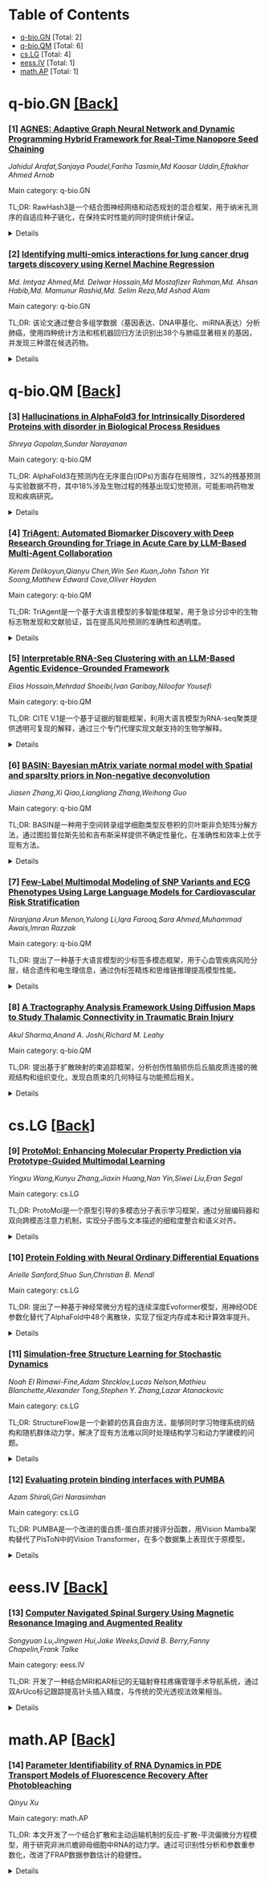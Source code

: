 <div id=toc></div>

# Table of Contents

- [q-bio.GN](#q-bio.GN) [Total: 2]
- [q-bio.QM](#q-bio.QM) [Total: 6]
- [cs.LG](#cs.LG) [Total: 4]
- [eess.IV](#eess.IV) [Total: 1]
- [math.AP](#math.AP) [Total: 1]


<div id='q-bio.GN'></div>

# q-bio.GN [[Back]](#toc)

### [1] [AGNES: Adaptive Graph Neural Network and Dynamic Programming Hybrid Framework for Real-Time Nanopore Seed Chaining](https://arxiv.org/abs/2510.16013)
*Jahidul Arafat,Sanjaya Poudel,Fariha Tasmin,Md Kaosar Uddin,Eftakhar Ahmed Arnob*

Main category: q-bio.GN

TL;DR: RawHash3是一个结合图神经网络和动态规划的混合框架，用于纳米孔测序的自适应种子链化，在保持实时性能的同时提供统计保证。


<details>
  <summary>Details</summary>
Motivation: 纳米孔测序虽然能实现实时长读长DNA测序，但12-15%的固有错误率给读段比对带来了计算挑战。现有方法使用固定的间隙惩罚函数，无法适应串联重复和结构变异等不同基因组环境。

Method: 将种子链化形式化为图学习问题，种子构成具有12维特征向量的节点，边编码8维空间关系。采用三层EdgeConv图神经网络架构，结合基于置信度的方法选择，动态切换学习指导和算法回退。

Result: 在1,000个合成纳米孔读段和5,200个测试种子的综合评估中，RawHash3达到99.94%的精确率和40.07%的召回率，相比基线有25.0%的相对改进（p<0.001）。中位推理延迟为1.59ms，在20%标签损坏下保持100%成功率，而基线降至30.3%。

Conclusion: 交叉验证确认了稳定性，确立了图神经网络作为生产基因组学管道的可行方法。

Abstract: Nanopore sequencing enables real-time long-read DNA sequencing with reads
exceeding 10 kilobases, but inherent error rates of 12-15 percent present
significant computational challenges for read alignment. The critical seed
chaining step must connect exact k-mer matches between reads and reference
genomes while filtering spurious matches, yet state-of-the-art methods rely on
fixed gap penalty functions unable to adapt to varying genomic contexts
including tandem repeats and structural variants. This paper presents RawHash3,
a hybrid framework combining graph neural networks with classical dynamic
programming for adaptive seed chaining that maintains real-time performance
while providing statistical guarantees. We formalize seed chaining as graph
learning where seeds constitute nodes with 12-dimensional feature vectors and
edges encode 8-dimensional spatial relationships including gap consistency. Our
architecture employs three-layer EdgeConv GNN with confidence-based method
selection that dynamically switches between learned guidance and algorithmic
fallback. Comprehensive evaluation on 1,000 synthetic nanopore reads with 5,200
test seeds demonstrates RawHash3 achieves 99.94 percent precision and 40.07
percent recall, representing statistically significant 25.0 percent relative
improvement over baseline with p less than 0.001. The system maintains median
inference latency of 1.59ms meeting real-time constraints, while demonstrating
superior robustness with 100 percent success rate under 20 percent label
corruption versus baseline degradation to 30.3 percent. Cross-validation
confirms stability establishing graph neural networks as viable approach for
production genomics pipelines.

</details>


### [2] [Identifying multi-omics interactions for lung cancer drug targets discovery using Kernel Machine Regression](https://arxiv.org/abs/2510.16093)
*Md. Imtyaz Ahmed,Md. Delwar Hossain,Md Mostafizer Rahman,Md. Ahsan Habib,Md. Mamunur Rashid,Md. Selim Reza,Md Ashad Alam*

Main category: q-bio.GN

TL;DR: 该论文通过整合多组学数据（基因表达、DNA甲基化、miRNA表达）分析肺癌，使用四种统计方法和核机器回归方法识别出38个与肺癌显著相关的基因，并发现三种潜在候选药物。


<details>
  <summary>Details</summary>
Motivation: 癌症表现出由多方面分子相互作用驱动的多样化和复杂表型。整合多组学数据集提供了识别癌症相关遗传变异和深入理解疾病发展的有效方法，但理解多组学数据特征间的复杂相互作用比单组学更具挑战性。

Method: 使用LIMMA、T检验、典型相关分析和Wilcoxon检验四种统计方法分析TCGA的肺癌多组学数据，识别差异表达基因，然后使用核机器回归方法整合多组学数据。

Result: 发现基因表达、miRNA表达和DNA甲基化三个组学在肺癌中存在显著相互作用，识别出38个与肺癌显著相关的基因，其中8个排名最高的基因（PDGFRB、PDGFRA、SNAI1、ID1、FGF11、TNXB、ITGB1、ZIC1）通过严格统计分析突出显示。

Conclusion: 通过计算机模拟研究确定了三种排名最高的潜在候选药物（Selinexor、Orapred和Capmatinib），这些药物可能在肺癌治疗中发挥关键作用，且得到其他独立研究结果的支持。

Abstract: Cancer exhibits diverse and complex phenotypes driven by multifaceted
molecular interactions. Recent biomedical research has emphasized the
comprehensive study of such diseases by integrating multi-omics datasets
(genome, proteome, transcriptome, epigenome). This approach provides an
efficient method for identifying genetic variants associated with cancer and
offers a deeper understanding of how the disease develops and spreads. However,
it is challenging to comprehend complex interactions among the features of
multi-omics datasets compared to single omics. In this paper, we analyze lung
cancer multi-omics datasets from The Cancer Genome Atlas (TCGA). Using four
statistical methods, LIMMA, the T test, Canonical Correlation Analysis (CCA),
and the Wilcoxon test, we identified differentially expressed genes across gene
expression, DNA methylation, and miRNA expression data. We then integrated
these multi-omics data using the Kernel Machine Regression (KMR) approach. Our
findings reveal significant interactions among the three omics: gene
expression, miRNA expression, and DNA methylation in lung cancer. From our data
analysis, we identified 38 genes significantly associated with lung cancer.
From our data analysis, we identified 38 genes significantly associated with
lung cancer. Among these, eight genes of highest ranking (PDGFRB, PDGFRA,
SNAI1, ID1, FGF11, TNXB, ITGB1, ZIC1) were highlighted by rigorous statistical
analysis. Furthermore, in silico studies identified three top-ranked potential
candidate drugs (Selinexor, Orapred, and Capmatinib) that could play a crucial
role in the treatment of lung cancer. These proposed drugs are also supported
by the findings of other independent studies, which underscore their potential
efficacy in the fight against lung cancer.

</details>


<div id='q-bio.QM'></div>

# q-bio.QM [[Back]](#toc)

### [3] [Hallucinations in AlphaFold3 for Intrinsically Disordered Proteins with disorder in Biological Process Residues](https://arxiv.org/abs/2510.15939)
*Shreya Gopalan,Sundar Narayanan*

Main category: q-bio.QM

TL;DR: AlphaFold3在预测内在无序蛋白(IDPs)方面存在局限性，32%的残基预测与实验数据不符，其中18%涉及生物过程的残基出现幻觉预测，可能影响药物发现和疾病研究。


<details>
  <summary>Details</summary>
Motivation: 评估AlphaFold3在内在无序蛋白(IDPs)预测上的表现，因为IDPs占人类蛋白质组的30-40%，在转录、信号传导和疾病中起关键作用，但AlphaFold3在这方面的性能尚未充分探索。

Method: 使用DisProt数据库中的72个蛋白质，通过多个随机种子和集成输出生成预测，比较残基级pLDDT分数与实验无序注释。

Result: 32%的残基与DisProt数据不一致，其中10%为上下文驱动的错位，18%与生物过程相关的残基出现幻觉预测。

Conclusion: AlphaFold3在建模IDRs方面存在局限性，需要改进幻觉度量标准并整合实验无序数据以提高预测可靠性。

Abstract: Protein structure prediction has advanced significantly with the introduction
of AlphaFold3, a diffusion-based model capable of predicting complex
biomolecular interactions across proteins, nucleic acids, small molecules, and
ions. While AlphaFold3 demonstrates high accuracy in folded proteins, its
performance on intrinsically disordered proteins (IDPs), which comprise 30 to
40 percent of the human proteome and play critical roles in transcription,
signaling, and disease, remains less explored. This study evaluated
AlphaFold3's predictions of IDPs with a focus on intrinsically disordered
regions (IDRs) using 72 proteins curated from the DisProt database. Predictions
were generated across multiple random seeds and ensemble outputs, and
residue-level pLDDT scores were compared with experimental disorder
annotations. Our analysis reveals that 32 percent of residues are misaligned
with DisProt, with percent representing hallucinations where AlphaFold3
incorrectly predicts order in disordered regions or vice versa. Additionally,
10 percent of residues exhibited context-driven misalignment, suggesting that
AlphaFold3 implicitly incorporates stable structural assumptions. Importantly,
18 percent of residues associated with biological processes showed
hallucinations, raising concerns about downstream implications in drug
discovery and disease research. These findings highlight the limitations of
AlphaFold3 in modeling IDRs, the need for refined hallucination metrics beyond
the pLDDT, and the importance of integrating experimental disorder data to
improve prediction reliability.

</details>


### [4] [TriAgent: Automated Biomarker Discovery with Deep Research Grounding for Triage in Acute Care by LLM-Based Multi-Agent Collaboration](https://arxiv.org/abs/2510.16080)
*Kerem Delikoyun,Qianyu Chen,Win Sen Kuan,John Tshon Yit Soong,Matthew Edward Cove,Oliver Hayden*

Main category: q-bio.QM

TL;DR: TriAgent是一个基于大语言模型的多智能体框架，用于急诊分诊中的生物标志物发现和文献验证，旨在提高风险预测的准确性和透明度。


<details>
  <summary>Details</summary>
Motivation: 解决急诊部门面临的日益增长的患者量、人员短缺以及分诊决策变异性问题，改进当前主要依赖生命体征、常规实验室值和临床判断的分诊方法，捕捉可能改善感染类型或抗生素使用风险预测的新兴生物信号。

Method: 采用基于LLM的多智能体框架，包括监督研究智能体生成研究主题并委托专业子智能体从各种数据源检索证据，综合发现将生物标志物分类为基于现有知识或标记为新颖候选，提供透明解释。

Result: TriAgent在主题遵循F1得分上达到55.7±5.0%，比CoT-ReAct智能体提高超过10%，忠实度得分为0.42±0.39，超过所有基线50%以上，在生物标志物论证和文献基础新颖性评估方面持续优于最先进的LLM智能体框架。

Conclusion: TriAgent提供了一个从数据分析到文献基础的端到端框架，提高了透明度和可解释性，扩展了潜在可操作临床生物标志物的前沿，为急性护理风险分层提供了新的探索途径。

Abstract: Emergency departments worldwide face rising patient volumes, workforce
shortages, and variability in triage decisions that threaten the delivery of
timely and accurate care. Current triage methods rely primarily on vital signs,
routine laboratory values, and clinicians' judgment, which, while effective,
often miss emerging biological signals that could improve risk prediction for
infection typing or antibiotic administration in acute conditions. To address
this challenge, we introduce TriAgent, a large language model (LLM)-based
multi-agent framework that couples automated biomarker discovery with deep
research for literature-grounded validation and novelty assessment. TriAgent
employs a supervisor research agent to generate research topics and delegate
targeted queries to specialized sub-agents for evidence retrieval from various
data sources. Findings are synthesized to classify biomarkers as either
grounded in existing knowledge or flagged as novel candidates, offering
transparent justification and highlighting unexplored pathways in acute care
risk stratification. Unlike prior frameworks limited to existing routine
clinical biomarkers, TriAgent aims to deliver an end-to-end framework from data
analysis to literature grounding to improve transparency, explainability and
expand the frontier of potentially actionable clinical biomarkers. Given a
user's clinical query and quantitative triage data, TriAgent achieved a topic
adherence F1 score of 55.7 +/- 5.0%, surpassing the CoT-ReAct agent by over
10%, and a faithfulness score of 0.42 +/- 0.39, exceeding all baselines by more
than 50%. Across experiments, TriAgent consistently outperformed
state-of-the-art LLM-based agentic frameworks in biomarker justification and
literature-grounded novelty assessment. We share our repo:
https://github.com/CellFace/TriAgent.

</details>


### [5] [Interpretable RNA-Seq Clustering with an LLM-Based Agentic Evidence-Grounded Framework](https://arxiv.org/abs/2510.16082)
*Elias Hossain,Mehrdad Shoeibi,Ivan Garibay,Niloofar Yousefi*

Main category: q-bio.QM

TL;DR: CITE V.1是一个基于证据的智能框架，利用大语言模型为RNA-seq聚类提供透明可复现的解释，通过三个专门代理实现文献支持的生物学解释。


<details>
  <summary>Details</summary>
Motivation: 解决现有富集分析方法仅提供宽泛统计关联，以及纯LLM模型可能产生无支持声明或伪造引用的问题，提升RNA-seq分析的透明度和可靠性。

Method: 使用三个专门代理：检索器从PubMed和UniProt获取领域知识，解释器制定功能假设，批评家评估声明、强制证据基础并通过置信度和可靠性指标量化不确定性。

Result: 在沙门氏菌RNA-seq数据上，CITE V.1生成了文献支持的生物学见解，而纯LLM的Gemini基线经常产生带有虚假引用的推测性结果。

Conclusion: CITE V.1将RNA-seq分析从表面富集推进到可审计、可解释和基于证据的假设生成，提升了生物医学中AI的透明度和可靠性。

Abstract: We propose CITE V.1, an agentic, evidence-grounded framework that leverages
Large Language Models (LLMs) to provide transparent and reproducible
interpretations of RNA-seq clusters. Unlike existing enrichment-based
approaches that reduce results to broad statistical associations and LLM-only
models that risk unsupported claims or fabricated citations, CITE V.1
transforms cluster interpretation by producing biologically coherent
explanations explicitly anchored in the biomedical literature. The framework
orchestrates three specialized agents: a Retriever that gathers domain
knowledge from PubMed and UniProt, an Interpreter that formulates functional
hypotheses, and Critics that evaluate claims, enforce evidence grounding, and
qualify uncertainty through confidence and reliability indicators. Applied to
Salmonella enterica RNA-seq data, CITE V.1 generated biologically meaningful
insights supported by the literature, while an LLM-only Gemini baseline
frequently produced speculative results with false citations. By moving RNA-seq
analysis from surface-level enrichment to auditable, interpretable, and
evidence-based hypothesis generation, CITE V.1 advances the transparency and
reliability of AI in biomedicine.

</details>


### [6] [BASIN: Bayesian mAtrix variate normal model with Spatial and sparsIty priors in Non-negative deconvolution](https://arxiv.org/abs/2510.16130)
*Jiasen Zhang,Xi Qiao,Liangliang Zhang,Weihong Guo*

Main category: q-bio.QM

TL;DR: BASIN是一种用于空间转录组学细胞类型反卷积的贝叶斯非负矩阵分解方法，通过图拉普拉斯先验和吉布斯采样提供不确定性量化，在准确性和效率上优于现有方法。


<details>
  <summary>Details</summary>
Motivation: 空间转录组学提供空间分辨的基因表达数据但缺乏细胞分辨率，需要细胞类型反卷积来推断每个空间位置的细胞组成。现有方法通常寻找确定性最优解，缺乏不确定性量化。

Method: 将反卷积建模为包含图拉普拉斯先验的非负矩阵分解问题，提出矩阵变分贝叶斯NMF方法，使用非负性和稀疏性先验，通过吉布斯采样近似细胞类型比例和其他参数的后验分布。

Result: 在不同空间转录组学数据集上评估BASIN性能，在准确性和效率方面优于其他反卷积方法，结果显示了所纳入先验的效果，并反映了预期的截断矩阵正态分布。

Conclusion: BASIN通过贝叶斯框架提供细胞类型反卷积的分布解，增强了鲁棒性并提供了固有的不确定性量化，在空间转录组学分析中表现出优越性能。

Abstract: Spatial transcriptomics allows researchers to visualize and analyze gene
expression within the precise location of tissues or cells. It provides
spatially resolved gene expression data but often lacks cellular resolution,
necessitating cell type deconvolution to infer cellular composition at each
spatial location. In this paper we propose BASIN for cell type deconvolution,
which models deconvolution as a nonnegative matrix factorization (NMF) problem
incorporating graph Laplacian prior. Rather than find a deterministic optima
like other recent methods, we propose a matrix variate Bayesian NMF method with
nonnegativity and sparsity priors, in which the variables are maintained in
their matrix form to derive a more efficient matrix normal posterior. BASIN
employs a Gibbs sampler to approximate the posterior distribution of cell type
proportions and other parameters, offering a distribution of possible
solutions, enhancing robustness and providing inherent uncertainty
quantification. The performance of BASIN is evaluated on different spatial
transcriptomics datasets and outperforms other deconvolution methods in terms
of accuracy and efficiency. The results also show the effect of the
incorporated priors and reflect a truncated matrix normal distribution as we
expect.

</details>


### [7] [Few-Label Multimodal Modeling of SNP Variants and ECG Phenotypes Using Large Language Models for Cardiovascular Risk Stratification](https://arxiv.org/abs/2510.16536)
*Niranjana Arun Menon,Yulong Li,Iqra Farooq,Sara Ahmed,Muhammad Awais,Imran Razzak*

Main category: q-bio.QM

TL;DR: 提出了一种基于大语言模型的少标签多模态框架，用于心血管疾病风险分层，结合遗传和电生理信息，通过伪标签精炼和思维链推理提高模型性能。


<details>
  <summary>Details</summary>
Motivation: 心血管疾病风险分层面临多因素性和高质量标注数据稀缺的挑战，需要有效整合基因组和电生理数据等不同模态信息。

Method: 使用大语言模型整合SNP变异和ECG特征，采用伪标签精炼策略从弱监督预测中提取高置信度标签，结合思维链推理生成临床相关解释。

Result: 实验结果显示多模态输入、少标签监督和思维链推理的结合提高了模型鲁棒性和泛化能力，性能可与全数据集训练模型相媲美。

Conclusion: 基于大语言模型的少标签多模态建模在个性化心血管护理方面具有广阔前景。

Abstract: Cardiovascular disease (CVD) risk stratification remains a major challenge
due to its multifactorial nature and limited availability of high-quality
labeled datasets. While genomic and electrophysiological data such as SNP
variants and ECG phenotypes are increasingly accessible, effectively
integrating these modalities in low-label settings is non-trivial. This
challenge arises from the scarcity of well-annotated multimodal datasets and
the high dimensionality of biological signals, which limit the effectiveness of
conventional supervised models. To address this, we present a few-label
multimodal framework that leverages large language models (LLMs) to combine
genetic and electrophysiological information for cardiovascular risk
stratification. Our approach incorporates a pseudo-label refinement strategy to
adaptively distill high-confidence labels from weakly supervised predictions,
enabling robust model fine-tuning with only a small set of ground-truth
annotations. To enhance the interpretability, we frame the task as a Chain of
Thought (CoT) reasoning problem, prompting the model to produce clinically
relevant rationales alongside predictions. Experimental results demonstrate
that the integration of multimodal inputs, few-label supervision, and CoT
reasoning improves robustness and generalizability across diverse patient
profiles. Experimental results using multimodal SNP variants and ECG-derived
features demonstrated comparable performance to models trained on the full
dataset, underscoring the promise of LLM-based few-label multimodal modeling
for advancing personalized cardiovascular care.

</details>


### [8] [A Tractography Analysis Framework Using Diffusion Maps to Study Thalamic Connectivity in Traumatic Brain Injury](https://arxiv.org/abs/2510.17273)
*Akul Sharma,Anand A. Joshi,Richard M. Leahy*

Main category: q-bio.QM

TL;DR: 提出基于扩散映射的束追踪框架，分析创伤性脑损伤后丘脑皮质连接的微观结构和组织变化，发现白质束的几何特征与功能预后相关。


<details>
  <summary>Details</summary>
Motivation: 创伤性脑损伤会破坏丘脑皮质连接，导致认知障碍和外伤后癫痫，需要更敏感的标记物来评估损伤严重程度和恢复轨迹。

Method: 开发基于扩散映射的束追踪框架，分析单个流线特征，捕捉丘脑白质通路的微观结构和组织变化。

Result: 发现扩散映射嵌入与功能预后评分显著相关，白质束的精细几何特征可能成为TBI相关改变的敏感标记物。

Conclusion: 白质束的几何特征为创伤性脑损伤的严重程度评估和恢复轨迹预测提供了潜在的生物标记物。

Abstract: Traumatic brain injury (TBI) disrupts thalamocortical connectivity,
contributing to cognitive impairment and post-traumatic epilepsy (PTE). This
study presents a novel tractography-based framework that leverages diffusion
maps to capture microstructural and organizational changes in thalamic white
matter pathways. By analyzing individual streamline characteristics, we
identified significant associations between diffusion map embeddings and
functional outcomes (GOSE scores), highlighting potential biomarkers for injury
severity and recovery trajectories. Our findings suggest that fine-grained
geometric features of white matter tracts may provide a more sensitive marker
for TBI-related alterations.

</details>


<div id='cs.LG'></div>

# cs.LG [[Back]](#toc)

### [9] [ProtoMol: Enhancing Molecular Property Prediction via Prototype-Guided Multimodal Learning](https://arxiv.org/abs/2510.16824)
*Yingxu Wang,Kunyu Zhang,Jiaxin Huang,Nan Yin,Siwei Liu,Eran Segal*

Main category: cs.LG

TL;DR: ProtoMol是一个原型引导的多模态分子表示学习框架，通过分层编码器和双向跨模态注意力机制，实现分子图与文本描述的细粒度整合和语义对齐。


<details>
  <summary>Details</summary>
Motivation: 现有多模态方法存在两个关键局限：仅在最终编码层进行跨模态交互，忽略了分层语义依赖；缺乏统一的原型空间来实现模态间的稳健对齐。

Method: 采用双分支分层编码器（GNN处理分子图，Transformer编码文本），引入分层双向跨模态注意力机制，构建共享原型空间与可学习的类特定锚点。

Result: 在多个基准数据集上的实验表明，ProtoMol在各种分子性质预测任务中持续优于最先进的基线方法。

Conclusion: ProtoMol通过分层跨模态交互和原型引导的语义对齐，有效提升了多模态分子表示学习的预测准确性和可解释性。

Abstract: Multimodal molecular representation learning, which jointly models molecular
graphs and their textual descriptions, enhances predictive accuracy and
interpretability by enabling more robust and reliable predictions of drug
toxicity, bioactivity, and physicochemical properties through the integration
of structural and semantic information. However, existing multimodal methods
suffer from two key limitations: (1) they typically perform cross-modal
interaction only at the final encoder layer, thus overlooking hierarchical
semantic dependencies; (2) they lack a unified prototype space for robust
alignment between modalities. To address these limitations, we propose
ProtoMol, a prototype-guided multimodal framework that enables fine-grained
integration and consistent semantic alignment between molecular graphs and
textual descriptions. ProtoMol incorporates dual-branch hierarchical encoders,
utilizing Graph Neural Networks to process structured molecular graphs and
Transformers to encode unstructured texts, resulting in comprehensive
layer-wise representations. Then, ProtoMol introduces a layer-wise
bidirectional cross-modal attention mechanism that progressively aligns
semantic features across layers. Furthermore, a shared prototype space with
learnable, class-specific anchors is constructed to guide both modalities
toward coherent and discriminative representations. Extensive experiments on
multiple benchmark datasets demonstrate that ProtoMol consistently outperforms
state-of-the-art baselines across a variety of molecular property prediction
tasks.

</details>


### [10] [Protein Folding with Neural Ordinary Differential Equations](https://arxiv.org/abs/2510.16253)
*Arielle Sanford,Shuo Sun,Christian B. Mendl*

Main category: cs.LG

TL;DR: 提出了一种基于神经常微分方程的连续深度Evoformer模型，用神经ODE参数化替代了AlphaFold中48个离散块，实现了恒定内存成本和计算效率提升。


<details>
  <summary>Details</summary>
Motivation: AlphaFold等蛋白质结构预测模型虽然强大，但其48层Evoformer架构存在高计算成本和刚性离散化问题，需要更高效的替代方案。

Method: 将Evoformer的48个离散块替换为神经ODE参数化，保持核心注意力操作，利用伴随方法实现恒定内存成本，通过自适应ODE求解器平衡运行时间和精度。

Result: 模型能够生成结构合理的蛋白质预测，可靠地捕捉α螺旋等二级结构元素，但精度未完全达到原始架构水平，训练时间大幅减少至单GPU 17.5小时。

Conclusion: 连续深度模型为生物分子建模提供了轻量级和可解释的替代方案，为高效自适应的蛋白质结构预测框架开辟了新方向。

Abstract: Recent advances in protein structure prediction, such as AlphaFold, have
demonstrated the power of deep neural architectures like the Evoformer for
capturing complex spatial and evolutionary constraints on protein conformation.
However, the depth of the Evoformer, comprising 48 stacked blocks, introduces
high computational costs and rigid layerwise discretization. Inspired by Neural
Ordinary Differential Equations (Neural ODEs), we propose a continuous-depth
formulation of the Evoformer, replacing its 48 discrete blocks with a Neural
ODE parameterization that preserves its core attention-based operations. This
continuous-time Evoformer achieves constant memory cost (in depth) via the
adjoint method, while allowing a principled trade-off between runtime and
accuracy through adaptive ODE solvers. Benchmarking on protein structure
prediction tasks, we find that the Neural ODE-based Evoformer produces
structurally plausible predictions and reliably captures certain secondary
structure elements, such as alpha-helices, though it does not fully replicate
the accuracy of the original architecture. However, our model achieves this
performance using dramatically fewer resources, just 17.5 hours of training on
a single GPU, highlighting the promise of continuous-depth models as a
lightweight and interpretable alternative for biomolecular modeling. This work
opens new directions for efficient and adaptive protein structure prediction
frameworks.

</details>


### [11] [Simulation-free Structure Learning for Stochastic Dynamics](https://arxiv.org/abs/2510.16656)
*Noah El Rimawi-Fine,Adam Stecklov,Lucas Nelson,Mathieu Blanchette,Alexander Tong,Stephen Y. Zhang,Lazar Atanackovic*

Main category: cs.LG

TL;DR: StructureFlow是一个新颖的仿真自由方法，能够同时学习物理系统的结构和随机群体动力学，解决了现有方法难以同时处理结构学习和动力学建模的问题。


<details>
  <summary>Details</summary>
Motivation: 许多自然系统中的物理系统（如细胞生物学）具有高维、随机特性，且只能获得部分噪声状态测量，这给建模系统动力学和推断网络结构带来了重大挑战。现有方法通常只能单独处理结构学习或群体层面的动力学建模。

Method: 提出了StructureFlow方法，这是一种基于原理的仿真自由方法，能够联合学习物理系统的结构和随机群体动力学。该方法适用于干预下的结构学习和条件群体动力学的轨迹推断任务。

Result: 在高维合成系统、生物模拟系统和实验单细胞数据集上的实证评估表明，StructureFlow能够同时学习底层系统的结构并建模其条件群体动力学。

Conclusion: StructureFlow能够同时学习系统结构和条件群体动力学，这是理解系统行为机制的关键步骤。

Abstract: Modeling dynamical systems and unraveling their underlying causal
relationships is central to many domains in the natural sciences. Various
physical systems, such as those arising in cell biology, are inherently
high-dimensional and stochastic in nature, and admit only partial, noisy state
measurements. This poses a significant challenge for addressing the problems of
modeling the underlying dynamics and inferring the network structure of these
systems. Existing methods are typically tailored either for structure learning
or modeling dynamics at the population level, but are limited in their ability
to address both problems together. In this work, we address both problems
simultaneously: we present StructureFlow, a novel and principled
simulation-free approach for jointly learning the structure and stochastic
population dynamics of physical systems. We showcase the utility of
StructureFlow for the tasks of structure learning from interventions and
dynamical (trajectory) inference of conditional population dynamics. We
empirically evaluate our approach on high-dimensional synthetic systems, a set
of biologically plausible simulated systems, and an experimental single-cell
dataset. We show that StructureFlow can learn the structure of underlying
systems while simultaneously modeling their conditional population dynamics --
a key step toward the mechanistic understanding of systems behavior.

</details>


### [12] [Evaluating protein binding interfaces with PUMBA](https://arxiv.org/abs/2510.16674)
*Azam Shirali,Giri Narasimhan*

Main category: cs.LG

TL;DR: PUMBA是一个改进的蛋白质-蛋白质对接评分函数，用Vision Mamba架构替代了PIsToN中的Vision Transformer，在多个数据集上表现优于原模型。


<details>
  <summary>Details</summary>
Motivation: 现有的蛋白质-蛋白质对接工具依赖准确的评分函数来区分天然和非天然复合物。Vision Mamba架构在自然语言处理和计算机视觉领域表现出色，有望改进现有的Transformer-based模型。

Method: 将PIsToN中的Vision Transformer骨干网络替换为Vision Mamba架构，利用Mamba在图像块序列上的高效长程序列建模能力。

Result: 在多个广泛使用的大规模公共数据集上的评估表明，PUMBA始终优于其基于Transformer的前身PIsToN。

Conclusion: Vision Mamba架构能够显著提升模型捕捉蛋白质-蛋白质界面特征中全局和局部模式的能力，为蛋白质对接评分函数提供了更有效的解决方案。

Abstract: Protein-protein docking tools help in studying interactions between proteins,
and are essential for drug, vaccine, and therapeutic development. However, the
accuracy of a docking tool depends on a robust scoring function that can
reliably differentiate between native and non-native complexes. PIsToN is a
state-of-the-art deep learning-based scoring function that uses Vision
Transformers in its architecture. Recently, the Mamba architecture has
demonstrated exceptional performance in both natural language processing and
computer vision, often outperforming Transformer-based models in their domains.
In this study, we introduce PUMBA (Protein-protein interface evaluation with
Vision Mamba), which improves PIsToN by replacing its Vision Transformer
backbone with Vision Mamba. This change allows us to leverage Mamba's efficient
long-range sequence modeling for sequences of image patches. As a result, the
model's ability to capture both global and local patterns in protein-protein
interface features is significantly improved. Evaluation on several
widely-used, large-scale public datasets demonstrates that PUMBA consistently
outperforms its original Transformer-based predecessor, PIsToN.

</details>


<div id='eess.IV'></div>

# eess.IV [[Back]](#toc)

### [13] [Computer Navigated Spinal Surgery Using Magnetic Resonance Imaging and Augmented Reality](https://arxiv.org/abs/2510.16347)
*Songyuan Lu,Jingwen Hui,Jake Weeks,David B. Berry,Fanny Chapelin,Frank Talke*

Main category: eess.IV

TL;DR: 开发了一种结合MRI和AR标记的无辐射脊柱疼痛管理手术导航系统，通过双ArUco标记跟踪提高针头插入精度，与传统的荧光透视法效果相当。


<details>
  <summary>Details</summary>
Motivation: 当前脊柱疼痛管理程序（如射频消融和硬膜外类固醇注射）依赖荧光透视进行针头定位，使患者和医生暴露于电离辐射。

Method: 使用高分辨率MRI扫描构建腰椎模型，应用拉普拉斯平滑算法优化表面。通过立体相机跟踪ArUco标记确定患者实时姿态，定制AR软件将MRI图像叠加到患者身上。

Result: 在3D打印的3椎体模型上进行针头插入试验，双ArUco标记跟踪提高了针头插入精度，减少了平均针头错位距离，与使用荧光透视的传统硬膜外技术平均偏差2mm相当。

Conclusion: 这种无辐射系统有望作为荧光透视的替代方案，改善图像引导的脊柱导航。

Abstract: Current spinal pain management procedures, such as radiofrequency ablation
(RFA) and epidural steroid injection (ESI), rely on fluoroscopy for needle
placement which exposes patients and physicians to ionizing radiation. In this
paper, we investigate a radiation-free surgical navigation system for spinal
pain management procedures that combines magnetic resonance imaging (MRI) with
fiducial ArUco marker-based augmented reality (AR). High-resolution MRI scans
of a lumbar spinal phantom were obtained and assembled as a surface mesh.
Laplacian smoothing algorithms were then applied to smoothen the surface and
improve the model fidelity. A commercially available stereo camera (ZED2) was
used to track single or dual fiducial ArUco markers on the patient to determine
the patient's real-time pose. Custom AR software was applied to overlay the MRI
image onto the patient, allowing the physician to see not only the outer
surface of the patient but also the complete anatomy of the patient below the
surface. Needle-insertion trials on a 3D-printed 3-vertebra phantom showed that
dual-ArUco marker tracking increased the accuracy of needle insertions and
reduced the average needle misplacement distance compared to single-ArUco
marker procedures. The average needle misplacement is comparable to the average
deviation of 2 mm for conventional epidural techniques using fluoroscopy. Our
radiation-free system demonstrates promise to serve as an alternative to
fluoroscopy by improving image-guided spinal navigation.

</details>


<div id='math.AP'></div>

# math.AP [[Back]](#toc)

### [14] [Parameter Identifiability of RNA Dynamics in PDE Transport Models of Fluorescence Recovery After Photobleaching](https://arxiv.org/abs/2510.16304)
*Qinyu Xu*

Main category: math.AP

TL;DR: 本文开发了一个结合扩散和主动运输机制的反应-扩散-平流偏微分方程模型，用于研究非洲爪蟾卵母细胞中RNA的动力学。通过可识别性分析和参数重参数化，改进了FRAP数据参数估计的稳健性。


<details>
  <summary>Details</summary>
Motivation: 理解非洲爪蟾卵母细胞中RNA分子的运输和定位动力学，这些过程对细胞功能和发育至关重要。

Method: 开发反应-扩散-平流偏微分方程模型，结合可识别性分析管道，包括轮廓似然分析和参数重参数化，评估从FRAP数据中唯一确定参数值的能力。

Result: 发现四个感兴趣参数的可识别性在细胞不同区域不完全相同。运输速度和扩散系数在所有细胞区域都可识别，而结合速率和解结合速率的某些组合仅在细胞核附近可识别。

Conclusion: 该研究为RNA动力学建模提供了改进的参数估计方法，揭示了不同细胞区域参数可识别性的差异，有助于更准确地理解RNA运输机制。

Abstract: The transport and localization of RNA molecules, crucial for cellular
function and development, involve a combination of diffusion and active
transport mechanisms. Here, we are motivated by understanding the dynamics of
RNA in Xenopus laevis oocytes. Fluorescence Recovery After Photobleaching
(FRAP) is an experimental technique that is widely used to investigate the
dynamics of molecular movement within cells by observing the recovery of
fluorescence intensity in a photobleached region over time. To advance the
understanding of RNA dynamics, we develop a reaction-diffusion-advection
partial differential equation (PDE) model integrating both transport and
diffusion mechanisms. We propose a pipeline for identifiability analysis to
assess the model's ability to uniquely determine parameter values from observed
FRAP data. Based on profile likelihood analysis and reparametrization, we
examine the relationship between non- identifiable parameters, which improves
the robustness of parameter estimation. We find out that the identifiability of
the four parameters of interest is not exactly the same in different regions of
the cell. Specifically, transport velocity and diffusion coefficient are
identifiable in all regions of the cell, while some combinations of binding
rate and unbinding rate are found to be identifiable near the nucleus.

</details>
